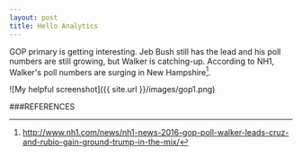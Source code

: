 ```yaml
---
layout: post
title: Hello Analytics
---
```

GOP primary is getting interesting. Jeb Bush still has the lead and his poll numbers are still growing, but Walker is catching-up. According to NH1, Walker's poll numbers are surging in New Hampshire[^1].


![My helpful screenshot]({{ site.url }}/images/gop1.png)

###REFERENCES
[^1]: http://www.nh1.com/news/nh1-news-2016-gop-poll-walker-leads-cruz-and-rubio-gain-ground-trump-in-the-mix/

